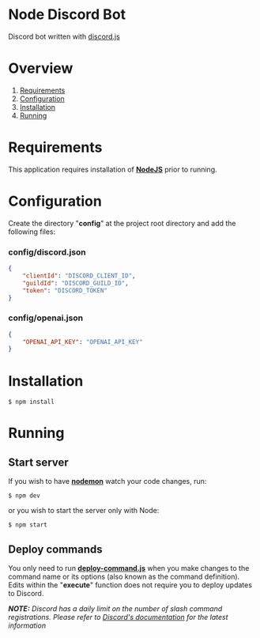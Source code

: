 
# Node Discord Bot

Discord bot written with [discord.js](https://discord.js.org/)

# Overview

1. [Requirements](#requirements)
2. [Configuration](#configuration)
3. [Installation](#installation)
4. [Running](#running)

# Requirements

This application requires installation of [**NodeJS**](https://nodejs.org/) prior to running.

# Configuration

Create the directory "**config**" at the project root directory and add the following files:

### **config/discord.json**
```json
{
    "clientId": "DISCORD_CLIENT_ID",
    "guildId": "DISCORD_GUILD_ID",
    "token": "DISCORD_TOKEN"
}
```

### **config/openai.json**
```json
{
    "OPENAI_API_KEY": "OPENAI_API_KEY"
}
```

# Installation
```
$ npm install
```

# Running

## Start server

If you wish to have [**nodemon**](https://www.npmjs.com/package/nodemon) watch your code changes, run:

```
$ npm dev
```

or you wish to start the server only with Node:

```
$ npm start
```

## Deploy commands

You only need to run [**deploy-command.js**](deploy-commands.js) when you make changes to the command name or its options (also known as the command definition). Edits within the "**execute**" function does not require you to deploy updates to Discord.

***NOTE:** Discord has a daily limit on the number of slash command registrations. Please refer to [Discord's documentation](https://discord.com/developers/docs/interactions/application-commands#registering-a-command) for the latest information*